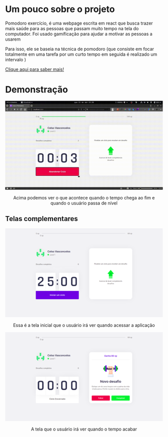 <h1> Um pouco sobre o projeto</h1>
<p>
    Pomodoro exercício, é uma webpage escrita em react que busca 
    trazer mais saúde para as pessoas que passam muito tempo na tela 
    do computador. Foi usado gamificação para ajudar a motivar as pessoas a usarem
</p>
<p>
    Para isso, ele se baseia na técnica de pomodoro 
    (que consiste em focar totalmente em uma tarefa por
    um curto tempo em seguida é realizado um intervalo )
</p>

<a href="https://pt.wikipedia.org/wiki/T%C3%A9cnica_pomodoro"> Clique aqui para saber mais!</a>

<h1>Demonstração</h1>
<img src="./screenshorts/pomodoro_exercicios.gif" alt="Completando uma tarefa">
<p align="center"   >
    Acima podemos ver o que acontece quando o tempo chega ao fim e 
    quando o usuário passa de nível
</p>

<h2> Telas complementares</h2>
<img src="./screenshorts/Home.png" alt="Tela de inicio">
<p align="center">
    Essa é a tela inicial que o usuário irá ver quando acessar a aplicação
</p>

<img src="./screenshorts/desafio.png" alt="tela de desafio">
<p align="center">
    A tela que o usuário irá ver quando o tempo acabar
</p>


